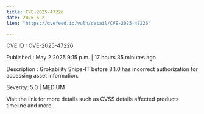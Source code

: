 ```yaml
---
title: CVE-2025-47226
date: 2025-5-2
lien: "https://cvefeed.io/vuln/detail/CVE-2025-47226"

---
```


CVE ID : CVE-2025-47226

Published :  May 2
2025
9:15 p.m. | 17 hours
35 minutes ago

Description : Grokability Snipe-IT before 8.1.0 has incorrect authorization for accessing asset information.

Severity: 5.0 | MEDIUM

Visit the link for more details
such as CVSS details
affected products
timeline
and more...
